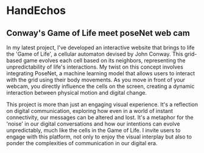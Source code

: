 # HandEchos
## Conway's Game of Life meet poseNet web cam

In my latest project, I've developed an interactive website that brings to life the 'Game of Life', a cellular automaton devised by John Conway. This grid-based game evolves each cell based on its neighbors, representing the unpredictability of life's interactions. My twist on this concept involves integrating PoseNet, a machine learning model that allows users to interact with the grid using their body movements. As you move in front of your webcam, you directly influence the cells on the screen, creating a dynamic interaction between physical motion and digital change.

This project is more than just an engaging visual experience. It's a reflection on digital communication, exploring how even in a world of instant connectivity, our messages can be altered and lost. It's a metaphor for the 'noise' in our digital conversations and how our intentions can evolve unpredictably, much like the cells in the Game of Life. I invite users to engage with this platform, not only to enjoy the visual interplay but also to ponder the complexities of communication in our digital era.
